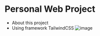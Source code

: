 # Personal Web Project
- About this project
- Using framework TailwindCSS
![image](https://github.com/l1ls0uxz/Web_Project/assets/71912388/55ef8d91-37d1-4a4a-ab02-7012d55a1d64)
